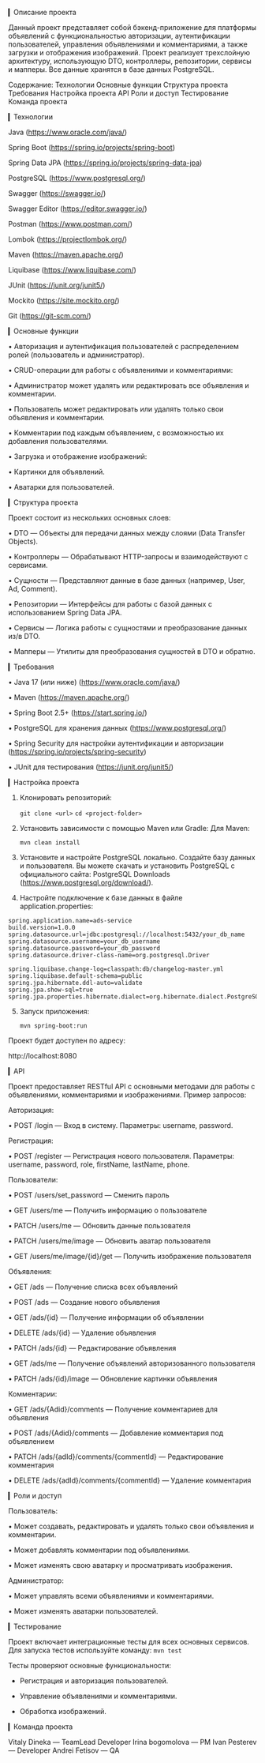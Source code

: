 ▎Описание проекта

Данный проект представляет собой бэкенд-приложение для платформы объявлений с функциональностью авторизации, аутентификации пользователей, управления объявлениями и комментариями, а также загрузки и отображения изображений. Проект реализует трехслойную архитектуру, использующую DTO, контроллеры, репозитории, сервисы и мапперы. Все данные хранятся в базе данных PostgreSQL.

Содержание:
Технологии
Основные функции
Структура проекта
Требования
Настройка проекта
API
Роли и доступ
Тестирование
Команда проекта


▎Технологии

Java (https://www.oracle.com/java/)

Spring Boot (https://spring.io/projects/spring-boot)

Spring Data JPA (https://spring.io/projects/spring-data-jpa)

PostgreSQL (https://www.postgresql.org/)

Swagger (https://swagger.io/)

Swagger Editor (https://editor.swagger.io/)

Postman (https://www.postman.com/)

Lombok (https://projectlombok.org/)

Maven (https://maven.apache.org/)

Liquibase (https://www.liquibase.com/)

JUnit (https://junit.org/junit5/)

Mockito (https://site.mockito.org/)

Git (https://git-scm.com/)



▎Основные функции

• Авторизация и аутентификация пользователей с распределением ролей (пользователь и администратор).

  
• CRUD-операции для работы с объявлениями и комментариями:

  • Администратор может удалять или редактировать все объявления и комментарии.

  • Пользователь может редактировать или удалять только свои объявления и комментарии.

  
• Комментарии под каждым объявлением, с возможностью их добавления пользователями.

• Загрузка и отображение изображений:

  • Картинки для объявлений.

  • Аватарки для пользователей.



▎Структура проекта

Проект состоит из нескольких основных слоев:

• DTO — Объекты для передачи данных между слоями (Data Transfer Objects).

• Контроллеры — Обрабатывают HTTP-запросы и взаимодействуют с сервисами.

• Сущности — Представляют данные в базе данных (например, User, Ad, Comment).

• Репозитории — Интерфейсы для работы с базой данных с использованием Spring Data JPA.

• Сервисы — Логика работы с сущностями и преобразование данных из/в DTO.

• Мапперы — Утилиты для преобразования сущностей в DTO и обратно.



▎Требования

• Java 17 (или ниже) (https://www.oracle.com/java/)

• Maven (https://maven.apache.org/)

• Spring Boot 2.5+ (https://start.spring.io/)

• PostgreSQL для хранения данных (https://www.postgresql.org/)

• Spring Security для настройки аутентификации и авторизации (https://spring.io/projects/spring-security)

• JUnit для тестирования (https://junit.org/junit5/)



▎Настройка проекта

1. Клонировать репозиторий:

   ```git clone <url>```
  ```cd <project-folder>```

2. Установить зависимости с помощью Maven или Gradle: Для Maven:

      ```mvn clean install```
   
3. Установите и настройте PostgreSQL локально. Создайте базу данных и пользователя.
Вы можете скачать и установить PostgreSQL с официального сайта: PostgreSQL Downloads (https://www.postgresql.org/download/).

4. Настройте подключение к базе данных в файле application.properties:

```
spring.application.name=ads-service
build.version=1.0.0
spring.datasource.url=jdbc:postgresql://localhost:5432/your_db_name
spring.datasource.username=your_db_username
spring.datasource.password=your_db_password
spring.datasource.driver-class-name=org.postgresql.Driver

spring.liquibase.change-log=classpath:db/changelog-master.yml
spring.liquibase.default-schema=public
spring.jpa.hibernate.ddl-auto=validate
spring.jpa.show-sql=true
spring.jpa.properties.hibernate.dialect=org.hibernate.dialect.PostgreSQLDialect
   ```

5. Запуск приложения:

      ```mvn spring-boot:run```
   

Проект будет доступен по адресу:

http://localhost:8080



▎API

Проект предоставляет RESTful API с основными методами для работы с объявлениями, комментариями и изображениями. Пример запросов:

Авторизация:

• POST /login — Вход в систему. Параметры: username, password.

Регистрация:

• POST /register — Регистрация нового пользователя. Параметры: username, password, role, firstName, lastName, phone.

Пользователи: 

• POST /users/set_password — Сменить пароль

• GET /users/me — Получить информацию о пользователе

• PATCH /users/me — Обновить данные пользователя

• PATCH /users/me/image — Обновить аватар пользователя

• GET /users/me/image/{id}/get — Получить изображение пользователя

Объявления:

• GET /ads — Получение списка всех объявлений

• POST /ads — Создание нового объявления

• GET /ads/{id} — Получение информации об объявлении

• DELETE /ads/{id} — Удаление объявления

• PATCH /ads/{id} — Редактирование объявления

• GET /ads/me — Получение объявлений авторизованного пользователя

• PATCH /ads/{id}/image — Обновление картинки объявления

Комментарии:

• GET /ads/{Adid}/comments — Получение комментариев для объявления

• POST /ads/{Adid}/comments — Добавление комментария под объявлением

• PATCH /ads/{adId}/comments/{commentId} — Редактирование комментария

• DELETE /ads/{adId}/comments/{commentId} — Удаление комментария



▎Роли и доступ

Пользователь:

• Может создавать, редактировать и удалять только свои объявления и комментарии.

• Может добавлять комментарии под объявлениями.

• Может изменять свою аватарку и просматривать изображения.

Администратор:

• Может управлять всеми объявлениями и комментариями.

• Может изменять аватарки пользователей.



▎Тестирование

Проект включает интеграционные тесты для всех основных сервисов. Для запуска тестов используйте команду:
```mvn test```

Тесты проверяют основные функциональности:

- Регистрация и авторизация пользователей.

- Управление объявлениями и комментариями.

- Обработка изображений.



▎Команда проекта

Vitaly Dineka — TeamLead Developer
Irina bogomolova — PM
Ivan Pesterev — Developer
Andrei Fetisov —  QA

